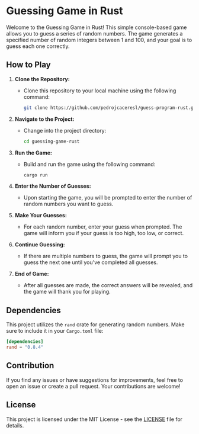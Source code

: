 # Guessing Game in Rust

Welcome to the Guessing Game in Rust! This simple console-based game allows you to guess a series of random numbers. The game generates a specified number of random integers between 1 and 100, and your goal is to guess each one correctly.

## How to Play

1. **Clone the Repository:**

    - Clone this repository to your local machine using the following command:
        ```bash
        git clone https://github.com/pedrojcaceresl/guess-program-rust.git
        ```

2. **Navigate to the Project:**

    - Change into the project directory:
        ```bash
        cd guessing-game-rust
        ```

3. **Run the Game:**

    - Build and run the game using the following command:
        ```bash
        cargo run
        ```

4. **Enter the Number of Guesses:**

    - Upon starting the game, you will be prompted to enter the number of random numbers you want to guess.

5. **Make Your Guesses:**

    - For each random number, enter your guess when prompted. The game will inform you if your guess is too high, too low, or correct.

6. **Continue Guessing:**

    - If there are multiple numbers to guess, the game will prompt you to guess the next one until you've completed all guesses.

7. **End of Game:**
    - After all guesses are made, the correct answers will be revealed, and the game will thank you for playing.

## Dependencies

This project utilizes the `rand` crate for generating random numbers. Make sure to include it in your `Cargo.toml` file:

```toml
[dependencies]
rand = "0.8.4"
```

## Contribution

If you find any issues or have suggestions for improvements, feel free to open an issue or create a pull request. Your contributions are welcome!

## License

This project is licensed under the MIT License - see the [LICENSE](LICENSE) file for details.
